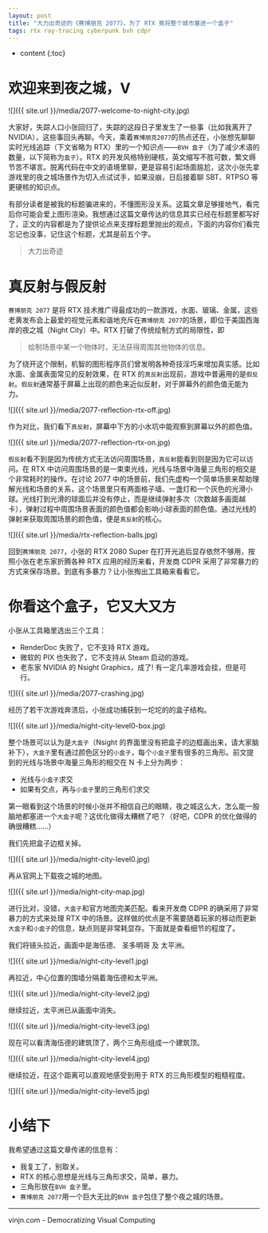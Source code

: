```yaml
---
layout: post
title: "大力出奇迹的《赛博朋克 2077》，为了 RTX 竟将整个城市塞进一个盒子"
tags: rtx ray-tracing cyberpunk bvh cdpr
---
```


* content
{:toc}

# 欢迎来到夜之城，V

![]({{ site.url }}/media/2077-welcome-to-night-city.jpg)

大家好，失踪人口小张回归了，失踪的这段日子里发生了一些事（比如我离开了 NVIDIA），这些事回头再聊。今天，乘着`赛博朋克2077`的热点还在，小张想先聊聊实时光线追踪（下文省略为 RTX）里的一个知识点——`BVH 盒子`（为了减少术语的数量，以下简称为`盒子`）。RTX 的开发风格特别硬核，英文缩写不胜可数，繁文缛节苦不堪言。脱离代码在中文的语境里聊，更是容易引起场面尴尬，这次小张先拿游戏里的夜之城场景作为切入点试试手，如果没崩，日后接着聊 SBT、RTPSO 等更硬核的知识点。

有部分读者是被我的标题骗进来的，不懂图形没关系。这篇文章足够接地气，看完后你可能会爱上图形渲染。我想通过这篇文章传达的信息其实已经在标题里都写好了，正文的内容都是为了提供论点来支撑标题里抛出的观点，下面的内容你们看完忘记也没事，记住这个标题，尤其是前五个字。

> 大力出奇迹

# 真反射与假反射

`赛博朋克 2077` 是将 RTX 技术推广得最成功的一款游戏，水面、玻璃、金属，这些老黄发布会上最爱的视觉元素和谐地充斥在`赛博朋克 2077`的场景，即位于美国西海岸的夜之城（Night City）中。RTX 打破了传统绘制方式的局限性，即 

> 绘制场景中某一个物体时，无法获得周围其他物体的信息。

为了绕开这个限制，机智的图形程序员们曾发明各种奇技淫巧来增加真实感。比如水面、金属表面常见的反射效果，在 RTX 的`真反射`出现前，游戏中普遍用的是`假反射`。`假反射`通常基于屏幕上出现的颜色来近似反射，对于屏幕外的颜色值无能为力。

![]({{ site.url }}/media/2077-reflection-rtx-off.jpg)

作为对比，我们看下`真反射`，屏幕中下方的小水坑中能观察到屏幕以外的颜色值。

![]({{ site.url }}/media/2077-reflection-rtx-on.jpg)





`假反射`看不到是因为传统方式无法访问周围场景，`真反射`能看到则是因为它可以访问。在 RTX 中访问周围场景的是一束束光线，光线与场景中海量三角形的相交是个非常耗时的操作。在讨论 2077 中的场景前，我们先虚构一个简单场景来帮助理解光线和场景的关系，这个场景里只有两面格子墙、一盏灯和一个灰色的光滑小球。光线打到光滑的球面后并没有停止，而是继续弹射多次（次数越多画面越卡），弹射过程中周围场景表面的颜色值都会影响小球表面的颜色值。通过光线的弹射来获取周围场景的颜色值，便是`真反射`的核心。

![]({{ site.url }}/media/rtx-reflection-balls.jpg)

回到`赛博朋克 2077`，小张的 RTX 2080 Super 在打开光追后显存依然不够用，按照小张在老东家折腾各种 RTX 应用的经历来看，开发商 CDPR 采用了非常暴力的方式来保存场景。到底有多暴力？让小张掏出工具箱来看看它。

# 你看这个盒子，它又大又方

小张从工具箱里选出三个工具：

- RenderDoc 失败了，它不支持 RTX 游戏。
- 微软的 PIX 也失败了，它不支持从 Steam 启动的游戏。
- 老东家 NVIDIA 的 Nsight Graphics，成了! 有一定几率游戏会挂，但是可行。

![]({{ site.url }}/media/2077-crashing.jpg)

经历了若干次游戏奔溃后，小张成功捕获到一坨坨的的盒子结构。

![]({{ site.url }}/media/night-city-level0-box.jpg)

整个场景可以认为是`大盒子`（Nsight 的界面里没有把盒子的边框画出来，请大家脑补下），`大盒子`里有通过颜色区分的`小盒子`，每个`小盒子`里有很多的三角形。前文提到的光线与场景中海量三角形的相交在 N 卡上分为两步：

- 光线与`小盒子`求交
- 如果有交点，再与`小盒子`里的三角形们求交

第一眼看到这个场景的时候小张并不相信自己的眼睛，夜之城这么大，怎么能一股脑地都塞进一个`大盒子`呢？这优化做得太糟糕了吧？（好吧，CDPR 的优化做得的确很糟糕……）

我们先把盒子边框关掉。

![]({{ site.url }}/media/night-city-level0.jpg)

再从官网上下载夜之城的地图。

![]({{ site.url }}/media/night-city-map.jpg)

进行比对，没错，`大盒子`和官方地图完美匹配。看来开发商 CDPR 的确采用了非常暴力的方式来处理 RTX 中的场景。这样做的优点是不需要随着玩家的移动而更新`大盒子`和`小盒子`的信息，缺点则是非常耗显存。下面就是查看细节的程度了。

我们将镜头拉近，画面中是海伍德、 圣多明哥 及 太平洲。

![]({{ site.url }}/media/night-city-level1.jpg)

再拉近，中心位置的围墙分隔着海伍德和太平洲。

![]({{ site.url }}/media/night-city-level2.jpg)

继续拉近，太平洲已从画面中消失。

![]({{ site.url }}/media/night-city-level3.jpg)

现在可以看清海伍德的建筑顶了，两个三角形组成一个建筑顶。

![]({{ site.url }}/media/night-city-level4.jpg)

继续拉近，在这个距离可以直观地感受到用于 RTX 的三角形模型的粗糙程度。

![]({{ site.url }}/media/night-city-level5.jpg)

# 小结下

我希望通过这篇文章传递的信息有：
- 我复工了，别取关。
- RTX 的核心思想是光线与三角形求交，简单，暴力。
- 三角形放在`BVH 盒子`里。
- `赛博朋克 2077`用一个巨大无比的`BVH 盒子`包住了整个夜之城的场景。

----
vinjn.com - Democratizing Visual Computing


